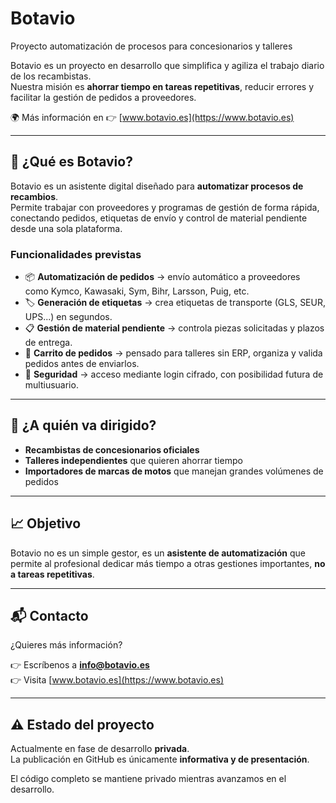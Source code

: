 # Botavio
Proyecto automatización de procesos para concesionarios y talleres


Botavio es un proyecto en desarrollo que simplifica y agiliza el trabajo diario de los recambistas.  
Nuestra misión es **ahorrar tiempo en tareas repetitivas**, reducir errores y facilitar la gestión de pedidos a proveedores.

🌍 Más información en 👉 [www.botavio.es](https://www.botavio.es)  

---

## 🚀 ¿Qué es Botavio?
Botavio es un asistente digital diseñado para **automatizar procesos de recambios**.  
Permite trabajar con proveedores y programas de gestión de forma rápida, conectando pedidos, etiquetas de envío y control de material pendiente desde una sola plataforma.

### Funcionalidades previstas
- 📦 **Automatización de pedidos** → envío automático a proveedores como Kymco, Kawasaki, Sym, Bihr, Larsson, Puig, etc.  
- 🏷️ **Generación de etiquetas** → crea etiquetas de transporte (GLS, SEUR, UPS...) en segundos.  
- 📋 **Gestión de material pendiente** → controla piezas solicitadas y plazos de entrega.  
- 🛒 **Carrito de pedidos** → pensado para talleres sin ERP, organiza y valida pedidos antes de enviarlos.  
- 🔐 **Seguridad** → acceso mediante login cifrado, con posibilidad futura de multiusuario.  

---

## 🎯 ¿A quién va dirigido?
- **Recambistas de concesionarios oficiales**  
- **Talleres independientes** que quieren ahorrar tiempo  
- **Importadores de marcas de motos** que manejan grandes volúmenes de pedidos  

---

## 📈 Objetivo
Botavio no es un simple gestor, es un **asistente de automatización** que permite al profesional dedicar más tiempo a otras gestiones importantes, **no a tareas repetitivas**.

---

## 📬 Contacto
¿Quieres más información?  

👉 Escríbenos a **info@botavio.es**  
👉 Visita [www.botavio.es](https://www.botavio.es)  

---

## ⚠️ Estado del proyecto
Actualmente en fase de desarrollo **privada**.  
La publicación en GitHub es únicamente **informativa y de presentación**.  

El código completo se mantiene privado mientras avanzamos en el desarrollo.
